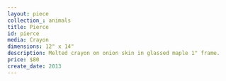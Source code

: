 ```yaml
---
layout: piece
collection_: animals
title: Pierce
id: pierce
media: Crayon
dimensions: 12" x 14"
description: Melted crayon on onion skin in glassed maple 1" frame.
price: $80
create_date: 2013
---
```

